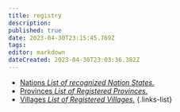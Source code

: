 ```yaml
---
title: registry
description: 
published: true
date: 2023-04-30T23:15:45.769Z
tags: 
editor: markdown
dateCreated: 2023-04-30T23:03:36.382Z
---
```


- [Nations *List of recognized Nation States.*](/nation)
- [Provinces *List of Registered Provinces.*](/province)
- [Villages *List of Registered Villages.*](/village)
{.links-list}